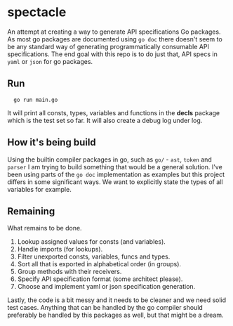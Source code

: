 # spectacle
An attempt at creating a way to generate API specifications Go packages. As most go packages are documented using `go doc` there doesn't seem to be any standard way of generating programmatically consumable API specifications. The end goal with this repo is to do just that, API specs in `yaml` or `json` for go packages.

## Run

```
  go run main.go
```
It will print all consts, types, variables and functions in the **decls** package which is the test set so far.
It will also create a debug log under log.

## How it's being build

Using the builtin compiler packages in go, such as `go/` - `ast`, `token` and `parser` I am trying to build something that would be a general solution. I've been using parts of the `go doc` implementation as examples but this project differs in some significant ways. We want to explicitly state the types of all variables for example.

## Remaining

What remains to be done.

  1. Lookup assigned values for consts (and variables).
  2. Handle imports (for lookups).
  3. Filter unexported consts, variables, funcs and types.
  4. Sort all that is exported in alphabetical order (in groups).
  5. Group methods with their receivers.
  6. Specify API specification format (some architect please).
  7. Choose and implement yaml or json specification generation.
  
Lastly, the code is a bit messy and it needs to be cleaner and we need solid test cases. Anything that can be handled by the go compiler should preferably be handled by this packages as well, but that might be a dream.
